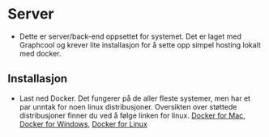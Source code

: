 # Server
- Dette er server/back-end oppsettet for systemet. Det er laget med Graphcool og krever lite installasjon for å sette opp simpel hosting lokalt med docker.

## Installasjon
- Last ned Docker. Det fungerer på de aller fleste systemer, men har et par unntak for noen linux distribusjoner. Oversikten over støttede distribusjoner finner du ved å følge linken for linux.
[Docker for Mac](https://docs.docker.com/docker-for-mac/), [Docker for Windows](https://docs.docker.com/docker-for-windows/install/), [Docker for Linux](https://docs.docker.com/install/#supported-platforms)

